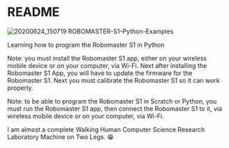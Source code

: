 # README
![20200624_150719](https://github.com/ROBOMASTER-S1/ROBOMASTER-S1-Python-Examples/assets/34896540/a429ea6e-3154-4028-a834-b3f0f2f8c60d)
ROBOMASTER-S1-Python-Examples

Learning how to program the Robomaster S1 in Python

Note: you must install the Robomaster S1 app, either on your wireless mobile device or on your computer, via Wi-Fi.
Next after installing the Robomaster S1 App, you will have to update the firmware for the Robomaster S1.
Next you must calibrate the Robomaster S1 so it can work properly.

Note: to be able to program the Robomaster S1 in Scratch or Python, you must run the Robomaster S1 app, then connect
the Robomaster S1 to it, via wireless mobile device or on your computer, via Wi-Fi.

I am almost a complete Walking Human Computer Science Research Laboratory Machine on Two Legs. 😁
